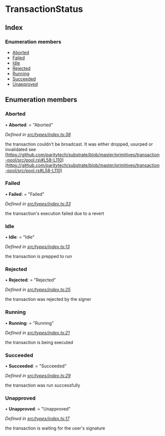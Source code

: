 # TransactionStatus

## Index

### Enumeration members

* [Aborted](transactionstatus.md#aborted)
* [Failed](transactionstatus.md#failed)
* [Idle](transactionstatus.md#idle)
* [Rejected](transactionstatus.md#rejected)
* [Running](transactionstatus.md#running)
* [Succeeded](transactionstatus.md#succeeded)
* [Unapproved](transactionstatus.md#unapproved)

## Enumeration members

### Aborted

• **Aborted**: = "Aborted"

_Defined in_ [_src/types/index.ts:38_](https://github.com/PolymathNetwork/polymesh-sdk/blob/da32f46a/src/types/index.ts#L38)

the transaction couldn't be broadcast. It was either dropped, usurped or invalidated see [https://github.com/paritytech/substrate/blob/master/primitives/transaction-pool/src/pool.rs\#L58-L110](https://github.com/paritytech/substrate/blob/master/primitives/transaction-pool/src/pool.rs#L58-L110)

### Failed

• **Failed**: = "Failed"

_Defined in_ [_src/types/index.ts:33_](https://github.com/PolymathNetwork/polymesh-sdk/blob/da32f46a/src/types/index.ts#L33)

the transaction's execution failed due to a revert

### Idle

• **Idle**: = "Idle"

_Defined in_ [_src/types/index.ts:13_](https://github.com/PolymathNetwork/polymesh-sdk/blob/da32f46a/src/types/index.ts#L13)

the transaction is prepped to run

### Rejected

• **Rejected**: = "Rejected"

_Defined in_ [_src/types/index.ts:25_](https://github.com/PolymathNetwork/polymesh-sdk/blob/da32f46a/src/types/index.ts#L25)

the transaction was rejected by the signer

### Running

• **Running**: = "Running"

_Defined in_ [_src/types/index.ts:21_](https://github.com/PolymathNetwork/polymesh-sdk/blob/da32f46a/src/types/index.ts#L21)

the transaction is being executed

### Succeeded

• **Succeeded**: = "Succeeded"

_Defined in_ [_src/types/index.ts:29_](https://github.com/PolymathNetwork/polymesh-sdk/blob/da32f46a/src/types/index.ts#L29)

the transaction was run successfully

### Unapproved

• **Unapproved**: = "Unapproved"

_Defined in_ [_src/types/index.ts:17_](https://github.com/PolymathNetwork/polymesh-sdk/blob/da32f46a/src/types/index.ts#L17)

the transaction is waiting for the user's signature

